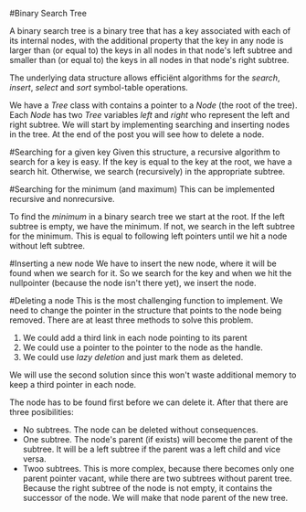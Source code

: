 #Binary Search Tree

A binary search tree is a binary tree that has a key associated with each of its internal nodes, with the additional property that the key in any node is larger than (or equal to) the keys in all nodes in that node's left subtree and smaller than (or equal to) the keys in all nodes in that node's right subtree.

The underlying data structure allows efficiënt algorithms for the _search_, _insert_, _select_ and _sort_ symbol-table operations.


We have a _Tree_ class with contains a pointer to a _Node_ (the root of the tree). Each _Node_ has two _Tree_ variables _left_ and _right_ who represent the left and right subtree. We will start by implementing searching and inserting nodes in the tree. At the end of the post you will see how to delete a node.

#Searching for a given key
Given this structure, a recursive algorithm to search for a key is easy. If the key is equal to the key at the root, we have a search hit. Otherwise, we search (recursively) in the appropriate subtree.


#Searching for the minimum (and maximum)
This can be implemented recursive and nonrecursive.

To find the _minimum_ in a binary search tree we start at the root. If the left subtree is empty, we have the minimum. If not, we search in the left subtree for the minimum. This is equal to following left pointers until we hit a node without left subtree.


#Inserting a new node
We have to insert the new node, where it will be found when we search for it. So we search for the key and when we hit the nullpointer (because the node isn't there yet), we insert the node.


#Deleting a node
This is the most challenging function to implement. We need to change the pointer in the structure that points to the node being removed. There are at least three methods to solve this problem.

1. We could add a third link in each node pointing to its parent
2. We could use a pointer to the pointer to the node as the handle.
3. We could use _lazy deletion_ and just mark them as deleted.

We will use the second solution since this won't waste additional memory to keep a third pointer in each node.

The node has to be found first before we can delete it. After that there are three posibilities:

* No subtrees. The node can be deleted without consequences.
* One subtree. The node's parent (if exists) will become the parent of the subtree. It will be a left subtree if the parent was a left child and vice versa.
* Twoo subtrees. This is more complex, because there becomes only one parent pointer vacant, while there are two subtrees without parent tree. Because the right subtree of the node is not empty, it contains the successor of the node. We will make that node parent of the new tree.
